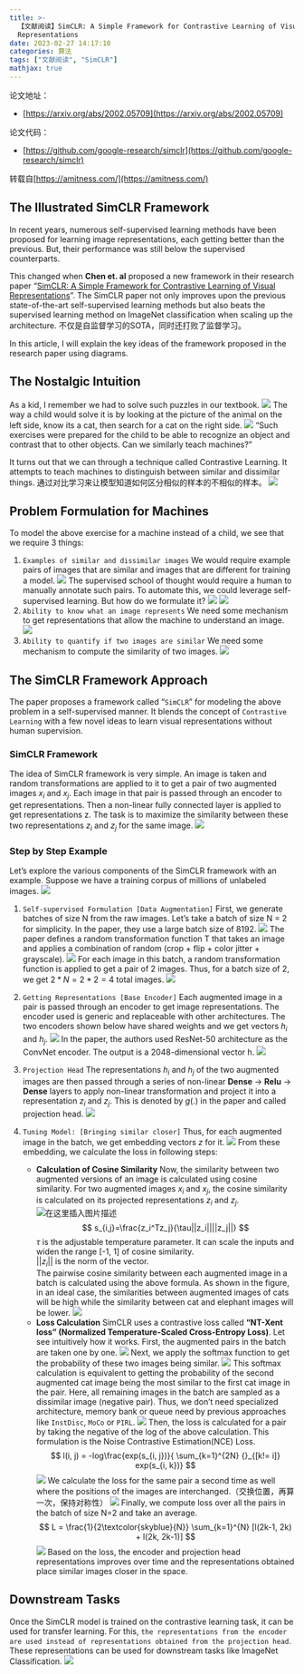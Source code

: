 ```yaml
---
title: >-
  【文献阅读】SimCLR: A Simple Framework for Contrastive Learning of Visual
  Representations
date: 2023-02-27 14:17:10
categories: 算法
tags: ["文献阅读", "SimCLR"]
mathjax: true
---
```


论文地址：

* [https://arxiv.org/abs/2002.05709](https://arxiv.org/abs/2002.05709)

论文代码：

* [https://github.com/google-research/simclr](https://github.com/google-research/simclr)
<!-- more -->

转载自[https://amitness.com/](https://amitness.com/)

## The Illustrated SimCLR Framework

In recent years, numerous self-supervised learning methods have been proposed for learning image representations, each getting better than the previous. But, their performance was still below the supervised counterparts.

This changed when **Chen et. al** proposed a new framework in their research paper “[SimCLR: A Simple Framework for Contrastive Learning of Visual Representations](https://arxiv.org/abs/2002.05709)”. The SimCLR paper not only improves upon the previous state-of-the-art self-supervised learning methods but also beats the supervised learning method on ImageNet classification when scaling up the architecture.
不仅是自监督学习的SOTA，同时还打败了监督学习。

In this article, I will explain the key ideas of the framework proposed in the research paper using diagrams.

## The Nostalgic Intuition

As a kid, I remember we had to solve such puzzles in our textbook.
![ ](【文献阅读】SimCLR-A-Simple-Framework-for-Contrastive-Learning-of-Visual-Representations/simCLR1.png)
The way a child would solve it is by looking at the picture of the animal on the left side, know its a cat, then search for a cat on the right side.
![ ](【文献阅读】SimCLR-A-Simple-Framework-for-Contrastive-Learning-of-Visual-Representations/simCLR2.gif)
“Such exercises were prepared for the child to be able to recognize an object and contrast that to other objects. Can we similarly teach machines?”

It turns out that we can through a technique called Contrastive Learning. It attempts to teach machines to distinguish between similar and dissimilar things.
通过对比学习来让模型知道如何区分相似的样本的不相似的样本。
![ ](【文献阅读】SimCLR-A-Simple-Framework-for-Contrastive-Learning-of-Visual-Representations/simCLR3.png)

## Problem Formulation for Machines

To model the above exercise for a machine instead of a child, we see that we require 3 things:

1. `Examples of similar and dissimilar images`
We would require example pairs of images that are similar and images that are different for training a model.
![ ](【文献阅读】SimCLR-A-Simple-Framework-for-Contrastive-Learning-of-Visual-Representations/simCLR4.png)
The supervised school of thought would require a human to manually annotate such pairs. To automate this, we could leverage self-supervised learning. But how do we formulate it?
![ ](【文献阅读】SimCLR-A-Simple-Framework-for-Contrastive-Learning-of-Visual-Representations/simCLR5.png)
![ ](【文献阅读】SimCLR-A-Simple-Framework-for-Contrastive-Learning-of-Visual-Representations/simCLR6.png)
1. `Ability to know what an image represents`
We need some mechanism to get representations that allow the machine to understand an image.
![ ](【文献阅读】SimCLR-A-Simple-Framework-for-Contrastive-Learning-of-Visual-Representations/simCLR7.png)
1. `Ability to quantify if two images are similar`
We need some mechanism to compute the similarity of two images.
![ ](【文献阅读】SimCLR-A-Simple-Framework-for-Contrastive-Learning-of-Visual-Representations/simCLR8.png)

## The SimCLR Framework Approach

The paper proposes a framework called “`SimCLR`” for modeling the above problem in a self-supervised manner. It blends the concept of `Contrastive Learning` with a few novel ideas to learn visual representations without human supervision.

### SimCLR Framework

The idea of SimCLR framework is very simple. An image is taken and random transformations are applied to it to get a pair of two augmented images $x_i$ and $x_j$. Each image in that pair is passed through an encoder to get representations. Then a non-linear fully connected layer is applied to get representations z. The task is to maximize the similarity between these two representations $z_i$ and $z_j$ for the same image.
![ ](【文献阅读】SimCLR-A-Simple-Framework-for-Contrastive-Learning-of-Visual-Representations/simCLR9.png)

### Step by Step Example

Let’s explore the various components of the SimCLR framework with an example. Suppose we have a training corpus of millions of unlabeled images.
![ ](【文献阅读】SimCLR-A-Simple-Framework-for-Contrastive-Learning-of-Visual-Representations/simCLR10.png)

1. `Self-supervised Formulation [Data Augmentation]`
First, we generate batches of size N from the raw images. Let’s take a batch of size N = 2 for simplicity. In the paper, they use a large batch size of 8192.
![ ](【文献阅读】SimCLR-A-Simple-Framework-for-Contrastive-Learning-of-Visual-Representations/simCLR11.png)
The paper defines a random transformation function T that takes an image and applies a combination of random (crop + flip + color jitter + grayscale).
![ ](【文献阅读】SimCLR-A-Simple-Framework-for-Contrastive-Learning-of-Visual-Representations/simCLR12.gif)
For each image in this batch, a random transformation function is applied to get a pair of 2 images. Thus, for a batch size of 2, we get $2*N = 2*2 = 4$ total images.
![ ](【文献阅读】SimCLR-A-Simple-Framework-for-Contrastive-Learning-of-Visual-Representations/simCLR13.png)
1. `Getting Representations [Base Encoder]`
Each augmented image in a pair is passed through an encoder to get image representations. The encoder used is generic and replaceable with other architectures. The two encoders shown below have shared weights and we get vectors $h_i$ and $h_j$.
![ ](【文献阅读】SimCLR-A-Simple-Framework-for-Contrastive-Learning-of-Visual-Representations/simCLR14.png)
In the paper, the authors used ResNet-50 architecture as the ConvNet encoder. The output is a 2048-dimensional vector h.
![ ](【文献阅读】SimCLR-A-Simple-Framework-for-Contrastive-Learning-of-Visual-Representations/simCLR15.png)
1. `Projection Head`
The representations $h_i$ and $h_j$ of the two augmented images are then passed through a series of non-linear **Dense** -> **Relu** -> **Dense** layers to apply non-linear transformation and project it into a representation $z_i$ and $z_j$. This is denoted by $g(.)$ in the paper and called projection head.
![ ](【文献阅读】SimCLR-A-Simple-Framework-for-Contrastive-Learning-of-Visual-Representations/simCLR16.png)
1. `Tuning Model: [Bringing similar closer]`
Thus, for each augmented image in the batch, we get embedding vectors $z$ for it.
![ ](【文献阅读】SimCLR-A-Simple-Framework-for-Contrastive-Learning-of-Visual-Representations/simCLR17.png)
From these embedding, we calculate the loss in following steps:

   * **Calculation of Cosine Similarity**
    Now, the similarity between two augmented versions of an image is calculated using cosine similarity. For two augmented images $x_i$ and $x_j$, the cosine similarity is calculated on its projected representations $z_i$ and $z_j$.
    ![在这里插入图片描述](【文献阅读】SimCLR-A-Simple-Framework-for-Contrastive-Learning-of-Visual-Representations/simCLR18.png)
    $$
    s_{i,j}=\frac{z_i^Tz_j}{\tau||z_i||||z_j||}
    $$
    $\tau$ is the adjustable temperature parameter. It can scale the inputs and widen the range [-1, 1] of cosine similarity.  
    $||z_i||$ is the norm of the vector.  
    The pairwise cosine similarity between each augmented image in a batch is calculated using the above formula. As shown in the figure, in an ideal case, the similarities between augmented images of cats will be high while the similarity between cat and elephant images will be lower.
    ![ ](【文献阅读】SimCLR-A-Simple-Framework-for-Contrastive-Learning-of-Visual-Representations/simCLR19.png)
   * **Loss Calculation**
    SimCLR uses a contrastive loss called **“NT-Xent loss” (Normalized Temperature-Scaled Cross-Entropy Loss)**. Let see intuitively how it works.
    First, the augmented pairs in the batch are taken one by one.
    ![ ](【文献阅读】SimCLR-A-Simple-Framework-for-Contrastive-Learning-of-Visual-Representations/simCLR20.png)
    Next, we apply the softmax function to get the probability of these two images being similar.
    ![ ](【文献阅读】SimCLR-A-Simple-Framework-for-Contrastive-Learning-of-Visual-Representations/simCLR21.png)
    This softmax calculation is equivalent to getting the probability of the second augmented cat image being the most similar to the first cat image in the pair. Here, all remaining images in the batch are sampled as a dissimilar image (negative pair). Thus, we don’t need specialized architecture, memory bank or queue need by previous approaches like `InstDisc`, `MoCo` or `PIRL`.
    ![ ](【文献阅读】SimCLR-A-Simple-Framework-for-Contrastive-Learning-of-Visual-Representations/simCLR22.png)
    Then, the loss is calculated for a pair by taking the negative of the log of the above calculation. This formulation is the Noise Contrastive Estimation(NCE) Loss.
    $$
    l(i, j) = -log\frac{exp(s_{i, j})}{ \sum_{k=1}^{2N} {}_{[k!= i]} exp(s_{i, k})}
    $$
    ![ ](【文献阅读】SimCLR-A-Simple-Framework-for-Contrastive-Learning-of-Visual-Representations/simCLR23.png)
    We calculate the loss for the same pair a second time as well where the positions of the images are interchanged.（交换位置，再算一次，保持对称性）
    ![ ](【文献阅读】SimCLR-A-Simple-Framework-for-Contrastive-Learning-of-Visual-Representations/simCLR24.png)
    Finally, we compute loss over all the pairs in the batch of size N=2 and take an average.
    $$
    L = \frac{1}{2\textcolor{skyblue}{N}} \sum_{k=1}^{N} [l(2k-1, 2k) + l(2k, 2k-1)]
    $$
    ![ ](【文献阅读】SimCLR-A-Simple-Framework-for-Contrastive-Learning-of-Visual-Representations/simCLR25.png)
    Based on the loss, the encoder and projection head representations improves over time and the representations obtained place similar images closer in the space.

## Downstream Tasks

Once the SimCLR model is trained on the contrastive learning task, it can be used for transfer learning. For this, `the representations from the encoder are used instead of representations obtained from the projection head`. These representations can be used for downstream tasks like ImageNet Classification.
![ ](【文献阅读】SimCLR-A-Simple-Framework-for-Contrastive-Learning-of-Visual-Representations/simCLR26.png)
